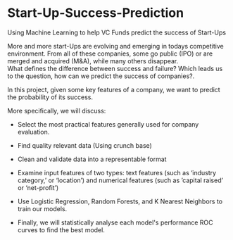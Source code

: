 # Start-Up-Success-Prediction
Using Machine Learning to help VC Funds predict the success of Start-Ups

More and more start-Ups are evolving and emerging in todays competitive environment. 
From all of these companies, some go public (IPO) or are merged and acquired (M&A), while many others disappear.  
What defines the difference between success and failure? Which leads us to the question, how can we predict the success of companies?.

In this project, given some key features of a company, we want to predict the probability of its success. 

More specifically, we will discuss:

* Select the most practical features generally used for company evaluation.

* Find quality relevant data (Using crunch base)

* Clean and validate data into a representable format

* Examine input features of two types: text features (such as ‘industry category,’ or ‘location’) and numerical features (such as ’capital raised’ or ‘net-profit’)

* Use Logistic Regression, Random Forests, and K Nearest Neighbors to train our models.

* Finally, we will statistically analyse each model's performance ROC curves to find the best model.
